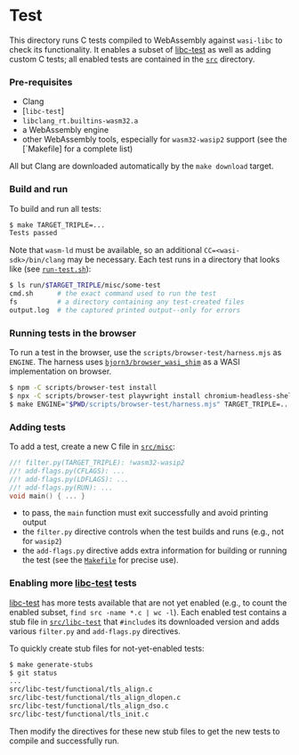 # Test

This directory runs C tests compiled to WebAssembly against `wasi-libc` to check
its functionality. It enables a subset of [libc-test] as well as adding custom C
tests; all enabled tests are contained in the [`src`] directory.

### Pre-requisites

- Clang
- [`libc-test`]
- `libclang_rt.builtins-wasm32.a`
- a WebAssembly engine
- other WebAssembly tools, especially for `wasm32-wasip2` support (see the
  [`Makefile] for a complete list)

All but Clang are downloaded automatically by the `make download` target.

### Build and run

To build and run all tests:

```sh
$ make TARGET_TRIPLE=...
Tests passed
```

Note that `wasm-ld` must be available, so an additional
`CC=<wasi-sdk>/bin/clang` may be necessary. Each test runs in a directory that
looks like (see [`run-test.sh`]):

```sh
$ ls run/$TARGET_TRIPLE/misc/some-test
cmd.sh      # the exact command used to run the test
fs          # a directory containing any test-created files
output.log  # the captured printed output--only for errors
```

### Running tests in the browser

To run a test in the browser, use the `scripts/browser-test/harness.mjs` as `ENGINE`. The harness uses [`bjorn3/browser_wasi_shim`](https://github.com/bjorn3/browser_wasi_shim/) as a WASI implementation on browser.

```sh
$ npm -C scripts/browser-test install
$ npx -C scripts/browser-test playwright install chromium-headless-shell
$ make ENGINE="$PWD/scripts/browser-test/harness.mjs" TARGET_TRIPLE=...
```

### Adding tests

To add a test, create a new C file in [`src/misc`]:

```c
//! filter.py(TARGET_TRIPLE): !wasm32-wasip2
//! add-flags.py(CFLAGS): ...
//! add-flags.py(LDFLAGS): ...
//! add-flags.py(RUN): ...
void main() { ... }
```

- to pass, the `main` function must exit successfully and avoid printing output
- the `filter.py` directive controls when the test builds and runs (e.g., not
  for `wasip2`)
- the `add-flags.py` directive adds extra information for building or running
  the test (see the [`Makefile`] for precise use).

### Enabling more [libc-test] tests

[libc-test] has more tests available that are not yet enabled (e.g., to count
the enabled subset, `find src -name *.c | wc -l`). Each enabled test contains a
stub file in [`src/libc-test`] that `#include`s its downloaded version and adds
various `filter.py` and `add-flags.py` directives.

To quickly create stub files for not-yet-enabled tests:

```sh
$ make generate-stubs
$ git status
...
src/libc-test/functional/tls_align.c
src/libc-test/functional/tls_align_dlopen.c
src/libc-test/functional/tls_align_dso.c
src/libc-test/functional/tls_init.c
```

Then modify the directives for these new stub files to get the new tests to
compile and successfully run.



[libc-test]: https://wiki.musl-libc.org/libc-test.html
[`Makefile`]: Makefile
[`run-test.sh`]: scripts/run-test.sh
[`src`]: src
[`src/libc-test`]: src/libc-test
[`src/misc`]: src/misc
